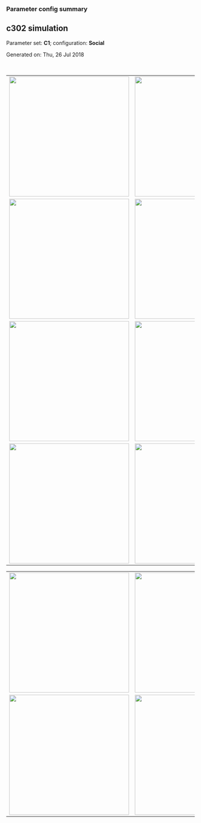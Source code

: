 ### Parameter config summary 
<h2>c302 simulation</h2>
<p>Parameter set: <b>C1</b>; configuration: <b>Social</b></p>
<p>Generated on: Thu, 26 Jul 2018</p><br/>
<table>

<tr>
  <td><a href="images/neurons_C1_Social.png"><img alt=" " src="images/neurons_C1_Social.png" height="320"/></a></td>
  <td><a href="images/traces_neuron_Social_C1.png"><img alt=" " src="images/traces_neuron_Social_C1.png" height="320"/></a></td>
</tr>

<tr>
  <td><a href="images/neuron_activity_C1_Social.png"><img alt=" " src="images/neuron_activity_C1_Social.png" height="320"/></a></td>
  <td><a href="images/traces_neuron_activity_Social_C1.png"><img alt=" " src="images/traces_neuron_activity_Social_C1.png" height="320"/></a></td>
</tr>

<tr>
  <td><a href="images/muscles_C1_Social.png"><img alt=" " src="images/muscles_C1_Social.png" height="320"/></a></td>
  <td><a href="images/traces_muscles_Social_C1.png"><img alt=" " src="images/traces_muscles_Social_C1.png" height="320"/></a></td>
</tr>

<tr>
  <td><a href="images/muscle_activity_C1_Social.png"><img alt=" " src="images/muscle_activity_C1_Social.png" height="320"/></a></td>
  <td><a href="images/traces_muscles_activity_Social_C1.png"><img alt=" " src="images/traces_muscles_activity_Social_C1.png" height="320"/></a></td>
</tr>
</table>
<table>

<tr><td><a href="images/c302_C1_Social_exc_to_neurons.png"><img alt=" " src="images/c302_C1_Social_exc_to_neurons.png" height="320"/></a></td>

  <td><a href="images/c302_C1_Social_inh_to_neurons.png"><img alt=" " src="images/c302_C1_Social_inh_to_neurons.png" height="320"/></a></td>

  <td><a href="images/c302_C1_Social_elec_neurons_neurons.png"><img alt=" " src="images/c302_C1_Social_elec_neurons_neurons.png" height="320"/></a></td></tr>

<tr><td><a href="images/c302_C1_Social_exc_to_muscles.png"><img alt=" " src="images/c302_C1_Social_exc_to_muscles.png" height="320"/></a></td>

  <td><a href="images/c302_C1_Social_inh_to_muscles.png"><img alt=" " src="images/c302_C1_Social_inh_to_muscles.png" height="320"/></a></td></tr>
</table>
